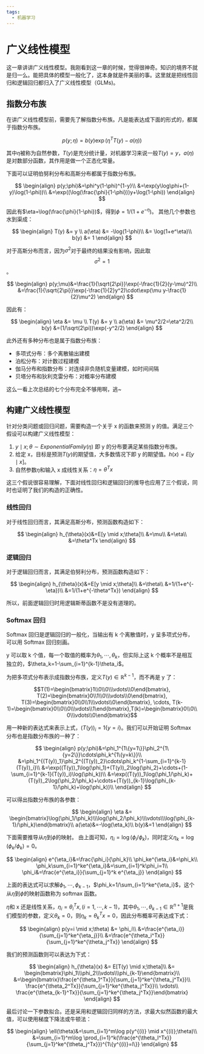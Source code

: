 ```yaml
---
tags:
  - 机器学习
---
```


# 广义线性模型

这一章讲讲广义线性模型。我刚看到这一章的时候，觉得很神奇。知识的境界不就是归一么。能把具体的模型一般化了，这本身就是件美丽的事。这里就是把线性回归和逻辑回归都归入了广义线性模型（GLMs)。

## 指数分布族

在讲广义线性模型前，需要先了解指数分布族。凡是能表达成下面的形式的，都属于指数分布族。

$$p(y;\eta)=b(y)\exp(\eta^TT(y)-a(\eta))$$

其中$\eta$被称为自然参数，$T(y)$是充分统计量，对机器学习来说一般$T(y)=y$，$a(\eta)$是对数部分函数，其作用是做一个正态化常量。

下面可以证明伯努利分布和高斯分布都属于指数分布族。

$$
\begin{align}
p(y;\phi)&=\phi^y(1-\phi)^{1-y}\\
&=\exp(y\log\phi+(1-y)\log(1-\phi))\\
&=\exp((\log(\frac{\phi}{1-\phi}))y+\log(1-\phi))
\end{align}
$$

因此有$\eta=\log(\frac{\phi}{1-\phi})$，得到$\phi=1/(1+e^{-\eta})$。
其他几个参数也水到渠成：

$$
\begin{align}
T(y) &= y \\
a(\eta) &= -\log(1-\phi)\\
&= \log(1+e^\eta)\\
b(y) &= 1
\end{align}
$$

对于高斯分布而言，因为$\sigma^2$对于最终的结果没有影响，因此取$$\sigma^2=1$$。

$$
\begin{align}
p(y;\mu)&=\frac{1}{\sqrt{2\pi}}\exp(-\frac{1}{2}(y-\mu)^2)\\
&=\frac{1}{\sqrt{2\pi}}\exp(-\frac{1}{2}y^2)\cdot\exp(\mu y-\frac{1}{2}\mu^2)
\end{align}
$$

因此有：

$$
\begin{align}
\eta &= \mu \\
T(y) &= y \\
a(\eta) &= \mu^2/2=\eta^2/2\\
b(y) &=(1/\sqrt(2\pi))\exp(-y^2/2)
\end{align}
$$

此外还有多种分布也是属于指数分布族：

- 多项式分布：多个离散输出建模
- 泊松分布：对计数过程建模
- 伽马分布和指数分布：对连续非负随机变量建模，如时间间隔
- 贝塔分布和狄利克雷分布：对概率分布建模

这么一看上次总结的七个分布完全不够用啊，逃~

## 构建广义线性模型

针对分类问题或回归问题，需要构造一个关于 x 的函数来预测 y 的值。满足三个假设可以构建广义线性模型：

1. $y\mid x;\theta \sim ExponentialFamily(\eta)$ 即 y 的分布要满足某些指数分布族。
2. 给定 x，目标是预测$T(y)$的期望值，大多数情况下即 y 的期望值。$h(x)=E[y \mid  x]$。
3. 自然参数$\eta$和输入 x 成线性关系：$\eta=\theta^Tx$

这三个假说很容易理解，下面对线性回归和逻辑回归的推导也应用了三个假说，同时也证明了我们的构造的正确性。

### 线性回归

对于线性回归而言，其满足高斯分布，预测函数构造如下：

$$
\begin{align}
h_{\theta}(x)&=E[y \mid x;\theta]\\
&=\mu\\
&=\eta\\
&=\theta^Tx
\end{align}
$$

### 逻辑回归

对于逻辑回归而言，其满足伯努利分布，预测函数构造如下：

$$
\begin{align}
h_{\theta}(x)&=E[y \mid x;\theta]\\
&=\theta\\
&=1/(1+e^{-\eta})\\
&=1/(1+e^{-\theta^Tx})
\end{align}
$$

所以，前面逻辑回归时用逻辑斯蒂函数不是没有道理的。

### Softmax 回归

Softmax 回归是逻辑回归的一般化，当输出有 k 个离散值时，y 呈多项式分布，可以用 Softmax 回归刻画。

y 可以取 k 个值，每一个取值的概率为$\theta_1,\cdots,\theta_k$，但实际上这 k 个概率不是相互独立的，$\theta_k=1-\sum_{i=1}^{k-1}\theta_i$。

为把多项式分布表示成指数分布族，定义$T(y)\in \mathbb{R}^{k-1}$，而不再是 y 了：

$$T(1)=\begin{bmatrix}1\\0\\0\\\vdots\\0\end{bmatrix}, T(2)=\begin{bmatrix}0\\1\\0\\\vdots\\0\end{bmatrix}, T(3)=\begin{bmatrix}0\\0\\1\\\vdots\\0\end{bmatrix}, \cdots, T(k-1)=\begin{bmatrix}0\\0\\0\\\vdots\\1\end{bmatrix},T(k)=\begin{bmatrix}0\\0\\0\\\vdots\\0\end{bmatrix}$$

用一种新的表达式来表示上式，$(T(y))_i=1\{y=i\}$。我们可以开始证明 Softmax 分布也是指数分布族的一种了：

$$
\begin{align}
p(y;\phi)&=\phi_1^{1\{y=1\}}\phi_2^{1\{y=2\}}\cdots\phi_k^{1\{y=k\}}\\
&=\phi_1^{(T(y))_1}\phi_2^{(T(y))_2}\cdots\phi_k^{1-\sum_{i=1}^{k-1}(T(y))_i}\\
&=\exp((T(y))_1\log(\phi_1)+(T(y))_2\log(\phi_2)+\cdots+(1-\sum_{i=1}^{k-1}(T(y))_i)\log(\phi_k))\\
&=\exp((T(y))_1\log(\phi_1/\phi_k)+(T(y))_2\log(\phi_2/\phi_k)+\cdots+(T(y))_{k-1}\log(\phi_{k-1}/\phi_k)+\log(\phi_k))\\
\end{align}
$$

可以得出指数分布族的各参数：

$$
\begin{align}
\eta &= \begin{bmatrix}\log(\phi_1/\phi_k)\\\log(\phi_2/\phi_k)\\\vdots\\\log(\phi_{k-1}/\phi_k)\end{bmatrix}\\
a(\eta)&=-\log(\eta_k)\\
b(y)&=1
\end{align}
$$

下面需要推导从$\eta$到$\phi$的映射。
由上面可知，$\eta_i=\log(\phi_i/\phi_k)$，同时定义$\eta_k=\log(\phi_k/\phi_k)=0$。

$$
\begin{align}
e^{\eta_i}&=\frac{\phi_i}{\phi_k}\\
\phi_ke^{\eta_i}&=\phi_k\\
\phi_k\sum_{i=1}^ke^{\eta_i}&=\sum_{i=1}^k\phi_i=1\\
\phi_i&=\frac{e^{\eta_i}}{\sum_{j=1}^k e^{\eta_j}}
\end{align}
$$

上面的表达式可以求解$\phi_1,\cdots,\phi_{k-1}$，$\phi_k=1/\sum_{i=1}^ke^{\eta_i}$，这个从$\eta$到$\phi$的映射函数称为 softmax 函数。

$\eta$和 x 还是线性关系，$\eta_i=\theta_i^Tx,(i=1,\cdots,k-1)$，其中$\theta_1,\cdots,\theta_{k-1}\in \mathbb{R}^{n+1}$是我们模型的参数，定义$\theta_k=0$，则$\eta_k=\theta_k^Tx=0$，因此分布概率可表达成下式：

$$
\begin{align}
p(y=i \mid x;\theta) &= \phi_i\\
&=\frac{e^{\eta_i}}{\sum_{j=1}^ke^{\eta_j}}\\
&=\frac{e^{\theta_i^Tx}}{\sum_{j=1}^ke^{\theta_j^Tx}}
\end{align}
$$

我们的预测函数则可以表达为下式：

$$
\begin{align}
h_{\theta}(x) &= E[T(y) \mid x;\theta]\\
&= \begin{bmatrix}\phi_1\\\phi_2\\\vdots\\\phi_{k-1}\end{bmatrix}\\
&=\begin{bmatrix}\frac{e^{\theta_1^Tx}}{\sum_{j=1}^ke^{\theta_j^Tx}}\\
\frac{e^{\theta_2^Tx}}{\sum_{j=1}^ke^{\theta_j^Tx}}\\
\vdots\\
\frac{e^{\theta_{k-1}^Tx}}{\sum_{j=1}^ke^{\theta_j^Tx}}\end{bmatrix}
\end{align}
$$

最后讨论一下参数拟合。还是采用和逻辑回归同样的方法，求最大似然函数的最大值，可以使用梯度下降法或牛顿法：

$$
\begin{align}
\ell(\theta)&=\sum_{i=1}^m\log p(y^{(i)} \mid x^{(i)};\theta)\\
&=\sum_{i=1}^m\log \prod_{i=1}^k(\frac{e^{\theta_l^Tx}}{\sum_{j=1}^ke^{\theta_j^Tx}})^{1\{y^{(i)}=l\}}
\end{align}
$$
